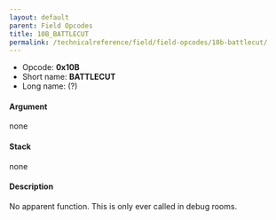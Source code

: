 ```yaml
---
layout: default
parent: Field Opcodes
title: 10B_BATTLECUT
permalink: /technicalreference/field/field-opcodes/10b-battlecut/
---
```


-   Opcode: **0x10B**
-   Short name: **BATTLECUT**
-   Long name: (?)

#### Argument

none

#### Stack

none

#### Description

No apparent function. This is only ever called in debug rooms.
